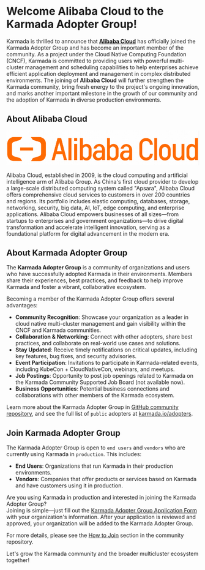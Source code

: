 # Welcome Alibaba Cloud to the Karmada Adopter Group!

Karmada is thrilled to announce that **[Alibaba Cloud](https://www.alibabacloud.com/)** has officially joined the Karmada Adopter Group and has become an important member of the community. As a project under the Cloud Native Computing Foundation (CNCF), Karmada is committed to providing users with powerful multi-cluster management and scheduling capabilities to help enterprises achieve efficient application deployment and management in complex distributed environments. The joining of **Alibaba Cloud** will further strengthen the Karmada community, bring fresh energy to the project's ongoing innovation, and marks another important milestone in the growth of our community and the adoption of Karmada in diverse production environments.

## About Alibaba Cloud

![member logo](../../static/img/supporters/alibabacloud.png)

Alibaba Cloud, established in 2009, is the cloud computing and artificial intelligence arm of Alibaba Group. As China's first cloud provider to develop a large-scale distributed computing system called "Apsara", Alibaba Cloud offers comprehensive cloud services to customers in over 200 countries and regions. Its portfolio includes elastic computing, databases, storage, networking, security, big data, AI, IoT, edge computing, and enterprise applications. Alibaba Cloud empowers businesses of all sizes—from startups to enterprises and government organizations—to drive digital transformation and accelerate intelligent innovation, serving as a foundational platform for digital advancement in the modern era.

## About Karmada Adopter Group

The **Karmada Adopter Group** is a community of organizations and users who have successfully adopted Karmada in their environments. Members share their experiences, best practices, and feedback to help improve Karmada and foster a vibrant, collaborative ecosystem.

Becoming a member of the Karmada Adopter Group offers several advantages:

- **Community Recognition**: Showcase your organization as a leader in cloud native multi-cluster management and gain visibility within the CNCF and Karmada communities.
- **Collaboration & Networking**: Connect with other adopters, share best practices, and collaborate on real-world use cases and solutions.
- **Stay Updated**: Receive timely notifications on critical updates, including key features, bug fixes, and security advisories.
- **Event Participation**: Invitations to participate in Karmada-related events, including KubeCon + CloudNativeCon, webinars, and meetups.
- **Job Postings**: Opportunity to post job openings related to Karmada on the Karmada Community Supported Job Board (not available now).
- **Business Opportunities**: Potential business connections and collaborations with other members of the Karmada ecosystem.

Learn more about the Karmada Adopter Group in [GitHub community repository](https://github.com/karmada-io/community/tree/main/adopter-group), and see the full list of `public` adopters at [karmada.io/adopters](https://karmada.io/adopters).

## Join Karmada Adopter Group

The Karmada Adopter Group is open to `end users` and `vendors` who are currently using Karmada in `production`. This includes:

- **End Users**: Organizations that run Karmada in their production environments.
- **Vendors**: Companies that offer products or services based on Karmada and have customers using it in production.

Are you using Karmada in production and interested in joining the Karmada Adopter Group?  
Joining is simple—just fill out the [Karmada Adopter Group Application Form](https://github.com/karmada-io/karmada/issues/4540) with your organization's information.
After your application is reviewed and approved, your organization will be added to the Karmada Adopter Group.

For more details, please see the [How to Join](https://github.com/karmada-io/community/tree/main/adopter-group#how-to-join) section in the community repository.

Let's grow the Karmada community and the broader multicluster ecosystem together!